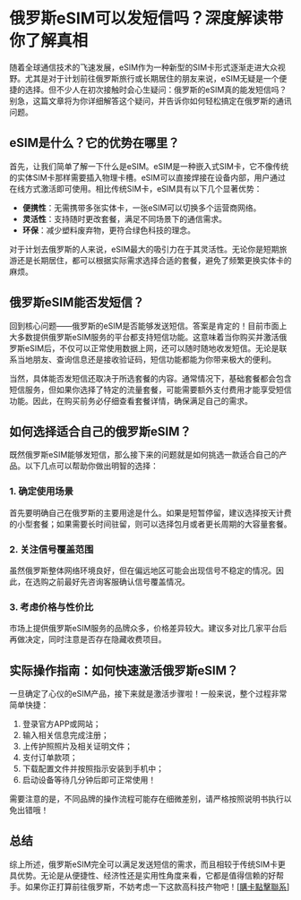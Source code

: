 # 俄罗斯eSIM可以发短信吗？深度解读带你了解真相

随着全球通信技术的飞速发展，eSIM作为一种新型的SIM卡形式逐渐走进大众视野。尤其是对于计划前往俄罗斯旅行或长期居住的朋友来说，eSIM无疑是一个便捷的选择。但不少人在初次接触时会心生疑问：俄罗斯的eSIM真的能发短信吗？别急，这篇文章将为你详细解答这个疑问，并告诉你如何轻松搞定在俄罗斯的通讯问题。

## eSIM是什么？它的优势在哪里？

首先，让我们简单了解一下什么是eSIM。eSIM是一种嵌入式SIM卡，它不像传统的实体SIM卡那样需要插入物理卡槽。eSIM可以直接焊接在设备内部，用户通过在线方式激活即可使用。相比传统SIM卡，eSIM具有以下几个显著优势：

- **便携性**：无需携带多张实体卡，一张eSIM可以切换多个运营商网络。
- **灵活性**：支持随时更改套餐，满足不同场景下的通信需求。
- **环保**：减少塑料废弃物，更符合绿色科技的理念。

对于计划去俄罗斯的人来说，eSIM最大的吸引力在于其灵活性。无论你是短期旅游还是长期居住，都可以根据实际需求选择合适的套餐，避免了频繁更换实体卡的麻烦。

## 俄罗斯eSIM能否发短信？

回到核心问题——俄罗斯的eSIM是否能够发送短信。答案是肯定的！目前市面上大多数提供俄罗斯eSIM服务的平台都支持短信功能。这意味着当你购买并激活俄罗斯eSIM后，不仅可以正常使用数据上网，还可以随时随地收发短信。无论是联系当地朋友、查询信息还是接收验证码，短信功能都能为你带来极大的便利。

当然，具体能否发短信还取决于所选套餐的内容。通常情况下，基础套餐都会包含短信服务，但如果你选择了特定的流量套餐，可能需要额外支付费用才能享受短信功能。因此，在购买前务必仔细查看套餐详情，确保满足自己的需求。

## 如何选择适合自己的俄罗斯eSIM？

既然俄罗斯eSIM能够发短信，那么接下来的问题就是如何挑选一款适合自己的产品。以下几点可以帮助你做出明智的选择：

### 1. 确定使用场景
首先要明确自己在俄罗斯的主要用途是什么。如果是短暂停留，建议选择按天计费的小型套餐；如果需要长时间驻留，则可以选择包月或者更长周期的大容量套餐。

### 2. 关注信号覆盖范围
虽然俄罗斯整体网络环境良好，但在偏远地区可能会出现信号不稳定的情况。因此，在选购之前最好先咨询客服确认信号覆盖情况。

### 3. 考虑价格与性价比
市场上提供俄罗斯eSIM服务的品牌众多，价格差异较大。建议多对比几家平台后再做决定，同时注意是否存在隐藏收费项目。

## 实际操作指南：如何快速激活俄罗斯eSIM？

一旦确定了心仪的eSIM产品，接下来就是激活步骤啦！一般来说，整个过程非常简单快捷：

1. 登录官方APP或网站；
2. 输入相关信息完成注册；
3. 上传护照照片及相关证明文件；
4. 支付订单款项；
5. 下载配置文件并按照指示安装到手机中；
6. 启动设备等待几分钟后即可正常使用！

需要注意的是，不同品牌的操作流程可能存在细微差别，请严格按照说明书执行以免出错哦！

## 总结

综上所述，俄罗斯eSIM完全可以满足发送短信的需求，而且相较于传统SIM卡更具优势。无论是从便捷性、经济性还是实用性角度来看，它都是值得信赖的好帮手。如果你正打算前往俄罗斯，不妨考虑一下这款高科技产物吧！[[購卡點擊聯系](https://t.me/s/SXDXQF)]